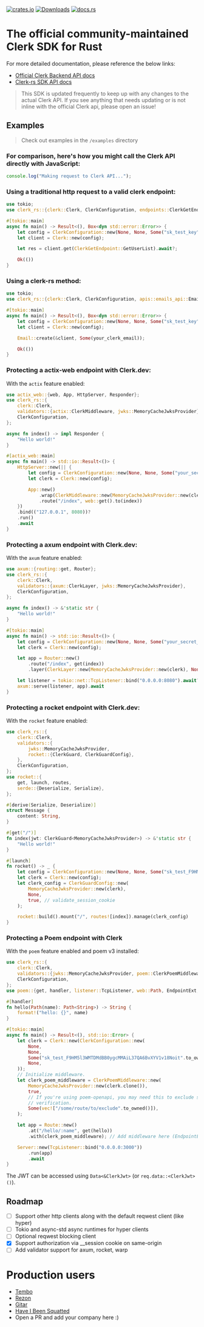 [![crates.io](https://img.shields.io/crates/v/clerk-rs?style=flat-square)](https://crates.io/crates/clerk-rs)
[![Downloads](https://img.shields.io/crates/d/clerk-rs.svg?style=flat-square)](https://crates.io/crates/clerk-rs)
[![docs.rs](https://img.shields.io/docsrs/clerk-rs?style=flat-square)](https://docs.rs/clerk-rs)

# The official community-maintained Clerk SDK for Rust

For more detailed documentation, please reference the below links:

- [Official Clerk Backend API docs](https://clerk.com/docs/reference/backend-api)
- [Clerk-rs SDK API docs](https://github.com/DarrenBaldwin07/clerk-rs/blob/main/docs.md)

> This SDK is updated frequently to keep up with any changes to the actual Clerk API. If you see anything that needs updating or is not inline with the official Clerk api, please open an issue!

## Examples

> Check out examples in the `/examples` directory

### For comparison, here's how you might call the Clerk API directly with JavaScript:

```javascript
console.log("Making request to Clerk API...");
```

### Using a traditional http request to a valid clerk endpoint:

```rust
use tokio;
use clerk_rs::{clerk::Clerk, ClerkConfiguration, endpoints::ClerkGetEndpoint};

#[tokio::main]
async fn main() -> Result<(), Box<dyn std::error::Error>> {
    let config = ClerkConfiguration::new(None, None, Some("sk_test_key".to_string()), None);
    let client = Clerk::new(config);

    let res = client.get(ClerkGetEndpoint::GetUserList).await?;

    Ok(())
}
```

### Using a clerk-rs method:

```rust
use tokio;
use clerk_rs::{clerk::Clerk, ClerkConfiguration, apis::emails_api::Email};

#[tokio::main]
async fn main() -> Result<(), Box<dyn std::error::Error>> {
    let config = ClerkConfiguration::new(None, None, Some("sk_test_key".to_string()), None);
    let client = Clerk::new(config);

    Email::create(&client, Some(your_clerk_email));

    Ok(())
}
```

### Protecting a actix-web endpoint with Clerk.dev:

With the `actix` feature enabled:

```rust
use actix_web::{web, App, HttpServer, Responder};
use clerk_rs::{
    clerk::Clerk,
    validators::{actix::ClerkMiddleware, jwks::MemoryCacheJwksProvider},
    ClerkConfiguration,
};

async fn index() -> impl Responder {
    "Hello world!"
}

#[actix_web::main]
async fn main() -> std::io::Result<()> {
    HttpServer::new(|| {
        let config = ClerkConfiguration::new(None, None, Some("your_secret_key".to_string()), None);
        let clerk = Clerk::new(config);

        App::new()
            .wrap(ClerkMiddleware::new(MemoryCacheJwksProvider::new(clerk), None, true))
            .route("/index", web::get().to(index))
    })
    .bind(("127.0.0.1", 8080))?
    .run()
    .await
}
```

### Protecting a axum endpoint with Clerk.dev:

With the `axum` feature enabled:

```rust
use axum::{routing::get, Router};
use clerk_rs::{
    clerk::Clerk,
    validators::{axum::ClerkLayer, jwks::MemoryCacheJwksProvider},
    ClerkConfiguration,
};

async fn index() -> &'static str {
    "Hello world!"
}

#[tokio::main]
async fn main() -> std::io::Result<()> {
    let config = ClerkConfiguration::new(None, None, Some("your_secret_key".to_string()), None);
    let clerk = Clerk::new(config);

    let app = Router::new()
        .route("/index", get(index))
        .layer(ClerkLayer::new(MemoryCacheJwksProvider::new(clerk), None, true));

    let listener = tokio::net::TcpListener::bind("0.0.0.0:8080").await?;
    axum::serve(listener, app).await
}
```

### Protecting a rocket endpoint with Clerk.dev:

With the `rocket` feature enabled:

```rust
use clerk_rs::{
	clerk::Clerk,
	validators::{
		jwks::MemoryCacheJwksProvider,
		rocket::{ClerkGuard, ClerkGuardConfig},
	},
	ClerkConfiguration,
};
use rocket::{
	get, launch, routes,
	serde::{Deserialize, Serialize},
};

#[derive(Serialize, Deserialize)]
struct Message {
	content: String,
}

#[get("/")]
fn index(jwt: ClerkGuard<MemoryCacheJwksProvider>) -> &'static str {
	"Hello world!"
}

#[launch]
fn rocket() -> _ {
	let config = ClerkConfiguration::new(None, None, Some("sk_test_F9HM5l3WMTDMdBB0ygcMMAiL37QA6BvXYV1v18Noit".to_string()), None);
	let clerk = Clerk::new(config);
	let clerk_config = ClerkGuardConfig::new(
		MemoryCacheJwksProvider::new(clerk),
		None,
		true, // validate_session_cookie
	);

	rocket::build().mount("/", routes![index]).manage(clerk_config)
}

```

### Protecting a Poem endpoint with Clerk

With the `poem` feature enabled and poem v3 installed:
```rust
use clerk_rs::{
    clerk::Clerk,
    validators::{jwks::MemoryCacheJwksProvider, poem::ClerkPoemMiddleware},
    ClerkConfiguration,
};
use poem::{get, handler, listener::TcpListener, web::Path, EndpointExt, Route, Server};

#[handler]
fn hello(Path(name): Path<String>) -> String {
    format!("hello: {}", name)
}

#[tokio::main]
async fn main() -> Result<(), std::io::Error> {
    let clerk = Clerk::new(ClerkConfiguration::new(
        None,
        None,
        Some("sk_test_F9HM5l3WMTDMdBB0ygcMMAiL37QA6BvXYV1v18Noit".to_owned()),
        None,
    ));
    // Initialize middleware.
    let clerk_poem_middleware = ClerkPoemMiddleware::new(
        MemoryCacheJwksProvider::new(clerk.clone()),
        true,
        // If you're using poem-openapi, you may need this to exclude some routes from auth
        // verification.
        Some(vec!["/some/route/to/exclude".to_owned()]),
    );

    let app = Route::new()
        .at("/hello/:name", get(hello))
        .with(clerk_poem_middleware); // Add middleware here (EndpointExt needs to be in scope).

    Server::new(TcpListener::bind("0.0.0.0:3000"))
        .run(app)
        .await
}
```

The JWT can be accessed using `Data<&ClerkJwt>` (or `req.data::<ClerkJwt>()`).

## Roadmap

- [ ] Support other http clients along with the default reqwest client (like hyper)
- [ ] Tokio and async-std async runtimes for hyper clients
- [ ] Optional reqwest blocking client
- [x] Support authorization via \_\_session cookie on same-origin
- [ ] Add validator support for axum, rocket, warp

# Production users

- [Tembo](https://tembo.io)
- [Rezon](https://rezon.ai)
- [Gitar](https://gitar.co)
- [Have I Been Squatted](https://haveibeensquatted.com)
- Open a PR and add your company here :)

</br>
